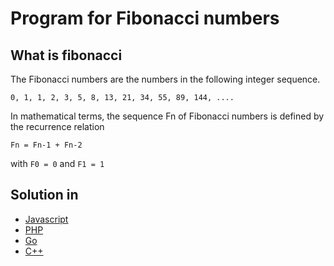 # Program for Fibonacci numbers

## What is fibonacci

The Fibonacci numbers are the numbers in the following integer sequence.

`0, 1, 1, 2, 3, 5, 8, 13, 21, 34, 55, 89, 144, ....`

In mathematical terms, the sequence Fn of Fibonacci numbers is defined by the recurrence relation

`Fn = Fn-1 + Fn-2`

with `F0 = 0` and `F1 = 1`

## Solution in

- [Javascript](./index.js)
- [PHP](./index.php)
- [Go](./index.go)
- [C++](./index.cpp)
